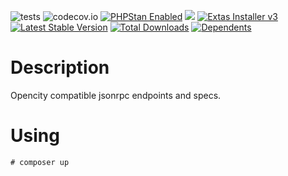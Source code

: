 ![tests](https://github.com/jeyroik/extas-api-jsonrpc-opencity/workflows/PHP%20Composer/badge.svg?branch=master&event=push)
![codecov.io](https://codecov.io/gh/jeyroik/extas-api-jsonrpc-opencity/coverage.svg?branch=master)
<a href="https://github.com/phpstan/phpstan"><img src="https://img.shields.io/badge/PHPStan-enabled-brightgreen.svg?style=flat" alt="PHPStan Enabled"></a> 
<a href="https://codeclimate.com/github/jeyroik/extas-api-jsonrpc-opencity/maintainability"><img src="https://api.codeclimate.com/v1/badges/afd270ef17d259d258f9/maintainability" /></a>
<a href="https://github.com/jeyroik/extas-installer/" title="Extas Installer v3"><img alt="Extas Installer v3" src="https://img.shields.io/badge/installer-v3-green"></a>
[![Latest Stable Version](https://poser.pugx.org/jeyroik/extas-api-jsonrpc-opencity/v)](//packagist.org/packages/jeyroik/extas-jsonrpc)
[![Total Downloads](https://poser.pugx.org/jeyroik/extas-api-jsonrpc-opencity/downloads)](//packagist.org/packages/jeyroik/extas-jsonrpc)
[![Dependents](https://poser.pugx.org/jeyroik/extas-api-jsonrpc-opencity/dependents)](//packagist.org/packages/jeyroik/extas-jsonrpc)

# Description

Opencity compatible jsonrpc endpoints and specs.

# Using

`# composer up`
